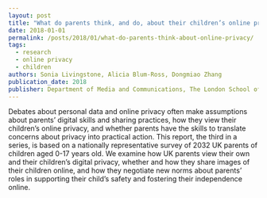 ```yaml
---
layout: post
title: "What do parents think, and do, about their children’s online privacy?"
date: 2018-01-01
permalink: /posts/2018/01/what-do-parents-think-about-online-privacy/
tags:
  - research
  - online privacy
  - children
authors: Sonia Livingstone, Alicia Blum-Ross, Dongmiao Zhang
publication_date: 2018
publisher: Department of Media and Communications, The London School of Economics and Political Science.
---
```


<style>
/* Custom font size for this post */
.post-content {
    font-size: 14px;
}
</style>

<div class="post-content">
Debates about personal data and online privacy often make assumptions about parents’ digital skills and sharing practices, how they view their children’s online privacy, and whether parents have the skills to translate concerns about privacy into practical action. This report, the third in a series, is based on a nationally representative survey of 2032 UK parents of children aged 0-17 years old. We examine how UK parents view their own and their children’s digital privacy, whether and how they share images of their children online, and how they negotiate new norms about parents’ roles in supporting their child’s safety and fostering their independence online.
</div>
